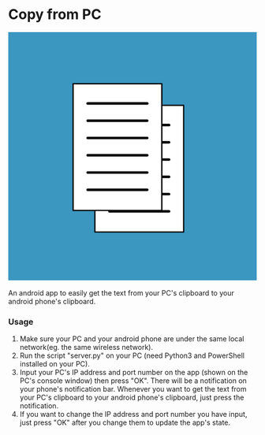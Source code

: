 # Copy from PC

![icon](./CopyfromPC.svg)

An android app to easily get the text from your PC's clipboard to your android phone's clipboard.

### Usage

1. Make sure your PC and your android phone are under the same local network(eg. the same wireless network).
2. Run the script "server.py" on your PC (need Python3 and PowerShell installed on your PC).
3. Input your PC's IP address and port number on the app (shown on the PC's console window) then press "OK". There will be a notification on your phone's notification bar. Whenever you want to get the text from your PC's clipboard to your android phone's clipboard, just press the notification.
4. If you want to change the IP address and port number you have input, just press "OK" after you change them to update the app's state.

